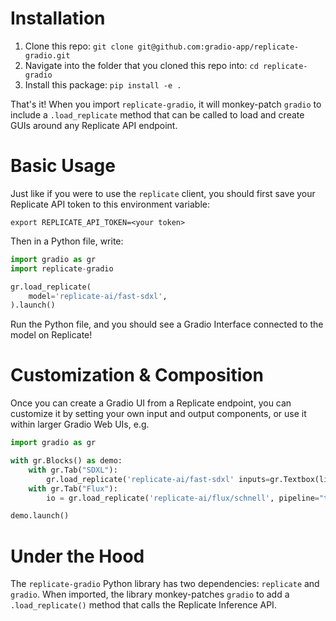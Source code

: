 # Installation

1. Clone this repo: `git clone git@github.com:gradio-app/replicate-gradio.git`
2. Navigate into the folder that you cloned this repo into: `cd replicate-gradio`
3. Install this package: `pip install -e .`

<!-- ```bash
pip install replicate-gradio
``` -->

That's it! When you import `replicate-gradio`, it will monkey-patch `gradio` to include a `.load_replicate` method that can be called to load and create GUIs around any Replicate API endpoint.

# Basic Usage

Just like if you were to use the `replicate` client, you should first save your Replicate API token to this environment variable:

```
export REPLICATE_API_TOKEN=<your token>
```

Then in a Python file, write:

```python
import gradio as gr
import replicate-gradio

gr.load_replicate(
    model='replicate-ai/fast-sdxl',
).launch()
```

Run the Python file, and you should see a Gradio Interface connected to the model on Replicate!



# Customization & Composition

Once you can create a Gradio UI from a Replicate endpoint, you can customize it by setting your own input and output components, or use it within larger Gradio Web UIs, e.g.

```python
import gradio as gr

with gr.Blocks() as demo:
    with gr.Tab("SDXL"):
        gr.load_replicate('replicate-ai/fast-sdxl' inputs=gr.Textbox(lines=4))
    with gr.Tab("Flux"):
        io = gr.load_replicate('replicate-ai/flux/schnell', pipeline="text-to-image")

demo.launch()
```

# Under the Hood

The `replicate-gradio` Python library has two dependencies: `replicate` and `gradio`. When imported, the library monkey-patches `gradio` to add a `.load_replicate()` method that calls the Replicate Inference API.
```